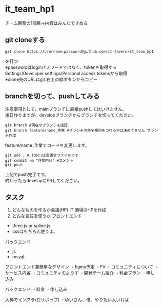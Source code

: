 # it_team_hp1
チーム開発の1個目->内容はみんなできめる
## git cloneする
```
git clone https://username:password@github.com/it-tavern/it_team_hp1
```
を打つ  
※passwordはloginパスワードではなく、tokenを取得する  
Settings/Developer settings/Personal access tokensから取得  
※clone先のURLはgit 右上の緑ボタンからコピー

## branchを切って、pushしてみる
注意事項として、mainブランチに直接pushしてはいけません。  
後日作りますが、developブランチからブランチを切ってください。
```
git branch #現在のブランチを確認
git branch feature/name_作業 #ブランチの命名規則をつけるかは決めてません ブランチ作成
```
feature/name_作業でコードを変更します。  
```
git add . #.(dot)は変更全ファイルです
git commit -m "作業内容" #コメント
git push
```
上記でpush完了です。  
終わったらdevelopにPRしてください。

## タスク
1. どんなものを作るか会議(HP)
IT 酒場のHPを作成
2. どんな言語を使うか
フロントエンド
- three.js or spline.js
- cssはもちろん使うよ。

バックエンド
- js
- msyql


フロントエンド兼簡単なデザイン
・figma予定
・FV
・コミュニティについて
・サービス内容
・コミュニティのようす
・開発チーム紹介
・料金プラン
・申し込み

バックエンド
・料金
・申し込み

大枠でインフラ(ロリポップ)
・ゆいさん、僕、やりたい人いれば